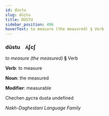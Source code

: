 ```yaml
---
id: düstu
slug: düstu
title: DÜSTU
sidebar_position: 496
hoverText: to measure (the measured) § Verb
---
```


### düstu&emsp;<span kind="abugida">ʌ́ʄcʃ</span>

*to measure (the measured)* **§** Verb

**Verb**: to measure

**Noun**: the measured

**Modifier**: measurable

Chechen дуста dusta undefined

*Nakh-Daghestani Language Family*